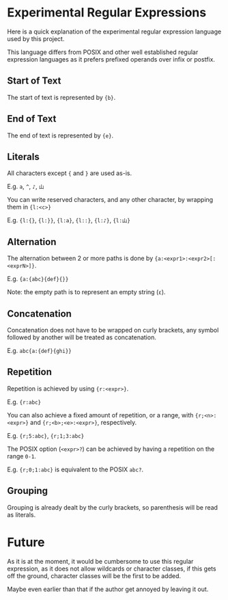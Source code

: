 ﻿# Experimental Regular Expressions

Here is a quick explanation of the experimental regular expression language used by this project.

This language differs from POSIX and other well established regular expression languages as it prefers prefixed operands over infix or postfix.

## Start of Text

The start of text is represented by `{b}`.  

## End of Text

The end of text is represented by `{e}`.  

## Literals

All characters except `{` and `}` are used as-is.  

E.g. `a`, `^`, `♪`, `山`  

You can write reserved characters, and any other character, by wrapping them in `{l:<c>}`

E.g. `{l:{}`, `{l:}}`, `{l:a}`, `{l::}`, `{l:♪}`, `{l:山}`

## Alternation

The alternation between 2 or more paths is done by `{a:<expr1>:<expr2>[:<exprN>]}`.

E.g. `{a:{abc}{def}{}}`

Note: the empty path is to represent an empty string (`ε`).

## Concatenation

Concatenation does not have to be wrapped on curly brackets, any symbol followed by another will be treated as concatenation.

E.g. `abc{a:{def}{ghi}}`

## Repetition

Repetition is achieved by using `{r:<expr>}`.

E.g. `{r:abc}`

You can also achieve a fixed amount of repetition, or a range, with `{r;<n>:<expr>}` and `{r;<b>;<e>:<expr>}`, respectively.

E.g. `{r;5:abc}`, `{r;1;3:abc}`

The POSIX option (`<expr>?`) can be achieved by having a repetition on the range `0-1`.

E.g. `{r;0;1:abc}` is equivalent to the POSIX `abc?`.

## Grouping

Grouping is already dealt by the curly brackets, so parenthesis will be read as literals.

# Future

As it is at the moment, it would be cumbersome to use this regular expression, as it does not allow wildcards or character classes,
if this gets off the ground, character classes will be the first to be added.

Maybe even earlier than that if the author get annoyed by leaving it out.
